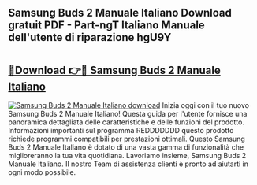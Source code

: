 ## Samsung Buds 2 Manuale Italiano Download gratuit PDF - Part-ngT Italiano Manuale dell'utente di riparazione hgU9Y

# <h2><a href="http://dfc9z7x.blite.top/?on=Samsung+Buds+2+Manuale+Italiano">🔗Download 👉🔴 Samsung Buds 2 Manuale Italiano</a></h2>

[![Samsung Buds 2 Manuale Italiano download](https://i.imgur.com/lujVjoI.png)](http://dfc9z7x.blite.top/?on=Samsung+Buds+2+Manuale+Italiano)
Inizia oggi con il tuo nuovo Samsung Buds 2 Manuale Italiano! Questa guida per l'utente fornisce una panoramica dettagliata delle caratteristiche e delle funzioni del prodotto. Informazioni importanti sul programma REDDDDDDD questo prodotto richiede programmi compatibili per prestazioni ottimali. Questo Samsung Buds 2 Manuale Italiano è dotato di una vasta gamma di funzionalità che miglioreranno la tua vita quotidiana. Lavoriamo insieme, Samsung Buds 2 Manuale Italiano. Il nostro Team di assistenza clienti è pronto ad aiutarti in ogni modo possibile.
